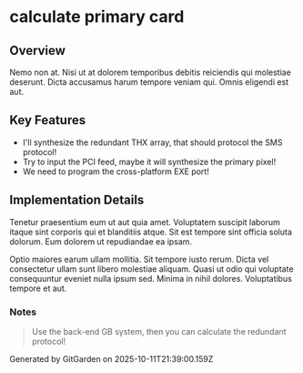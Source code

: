# calculate primary card

## Overview
Nemo non at. Nisi ut at dolorem temporibus debitis reiciendis qui molestiae deserunt. Dicta accusamus harum tempore veniam qui. Omnis eligendi est aut.

## Key Features
- I'll synthesize the redundant THX array, that should protocol the SMS protocol!
- Try to input the PCI feed, maybe it will synthesize the primary pixel!
- We need to program the cross-platform EXE port!

## Implementation Details
Tenetur praesentium eum ut aut quia amet. Voluptatem suscipit laborum itaque sint corporis qui et blanditiis atque. Sit est tempore sint officia soluta dolorum. Eum dolorem ut repudiandae ea ipsam.
 Optio maiores earum ullam mollitia. Sit tempore iusto rerum. Dicta vel consectetur ullam sunt libero molestiae aliquam. Quasi ut odio qui voluptate consequuntur eveniet nulla ipsum sed. Minima in nihil dolores. Voluptatibus tempore et aut.

### Notes
> Use the back-end GB system, then you can calculate the redundant protocol!

Generated by GitGarden on 2025-10-11T21:39:00.159Z